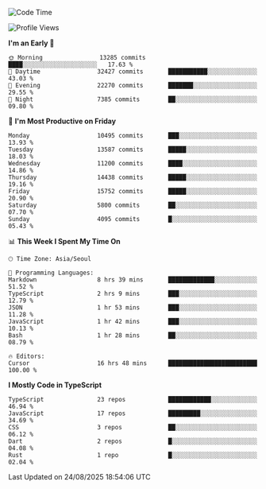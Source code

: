 <!--START_SECTION:waka-->
![Code Time](http://img.shields.io/badge/Code%20Time-8%2C202%20hrs%2059%20mins-blue)

![Profile Views](http://img.shields.io/badge/Profile%20Views-0-blue)

**I'm an Early 🐤** 

```text
🌞 Morning                13285 commits       ████░░░░░░░░░░░░░░░░░░░░░   17.63 % 
🌆 Daytime                32427 commits       ███████████░░░░░░░░░░░░░░   43.03 % 
🌃 Evening                22270 commits       ███████░░░░░░░░░░░░░░░░░░   29.55 % 
🌙 Night                  7385 commits        ██░░░░░░░░░░░░░░░░░░░░░░░   09.80 % 
```
📅 **I'm Most Productive on Friday** 

```text
Monday                   10495 commits       ███░░░░░░░░░░░░░░░░░░░░░░   13.93 % 
Tuesday                  13587 commits       █████░░░░░░░░░░░░░░░░░░░░   18.03 % 
Wednesday                11200 commits       ████░░░░░░░░░░░░░░░░░░░░░   14.86 % 
Thursday                 14438 commits       █████░░░░░░░░░░░░░░░░░░░░   19.16 % 
Friday                   15752 commits       █████░░░░░░░░░░░░░░░░░░░░   20.90 % 
Saturday                 5800 commits        ██░░░░░░░░░░░░░░░░░░░░░░░   07.70 % 
Sunday                   4095 commits        █░░░░░░░░░░░░░░░░░░░░░░░░   05.43 % 
```


📊 **This Week I Spent My Time On** 

```text
🕑︎ Time Zone: Asia/Seoul

💬 Programming Languages: 
Markdown                 8 hrs 39 mins       █████████████░░░░░░░░░░░░   51.52 % 
TypeScript               2 hrs 9 mins        ███░░░░░░░░░░░░░░░░░░░░░░   12.79 % 
JSON                     1 hr 53 mins        ███░░░░░░░░░░░░░░░░░░░░░░   11.28 % 
JavaScript               1 hr 42 mins        ███░░░░░░░░░░░░░░░░░░░░░░   10.13 % 
Bash                     1 hr 28 mins        ██░░░░░░░░░░░░░░░░░░░░░░░   08.79 % 

🔥 Editors: 
Cursor                   16 hrs 48 mins      █████████████████████████   100.00 % 
```

**I Mostly Code in TypeScript** 

```text
TypeScript               23 repos            ████████████░░░░░░░░░░░░░   46.94 % 
JavaScript               17 repos            █████████░░░░░░░░░░░░░░░░   34.69 % 
CSS                      3 repos             ██░░░░░░░░░░░░░░░░░░░░░░░   06.12 % 
Dart                     2 repos             █░░░░░░░░░░░░░░░░░░░░░░░░   04.08 % 
Rust                     1 repo              █░░░░░░░░░░░░░░░░░░░░░░░░   02.04 % 
```




 Last Updated on 24/08/2025 18:54:06 UTC
<!--END_SECTION:waka-->
